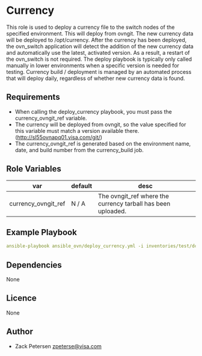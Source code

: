 Currency
=====

This role is used to deploy a currency file to the switch nodes of the specified environment. This will deploy from ovngit. The new currency data will be deployed to /opt/currency.
After the currency has been deployed, the ovn_switch application will detect the addition of the new currency data and automatically use the latest, activated version. As a result, a restart of the ovn_switch is not required.
The deploy playbook is typically only called manually in lower environments when a specific version is needed for testing. Currency build / deployment is managed by an automated process that will deploy daily, regardless of whether new currency data is found.

Requirements
-----

* When calling the deploy_currency playbook, you must pass the currency_ovngit_ref variable.
* The currency will be deployed from ovngit, so the value specified for this variable must match a version available there. (http://sl55ovnapq01.visa.com/git/)
* The currency_ovngit_ref is generated based on the environment name, date, and build number from the currency_build job.

Role Variables
-----

| var                         |  default   | desc
|-----------------------------|------------|-------------------------------------------------------------|
| currency_ovngit_ref         |  N / A     | The ovngit_ref where the currency tarball has been uploaded.|


Example Playbook
--------------

```yaml
ansible-playbook ansible_ovn/deploy_currency.yml -i inventories/test/dc1 -e currency_ovngit_ref=build/currency/prod.indonesia-dci/2018/04-16/296
```

Dependencies
-----
None

Licence
----
None

Author
----
* Zack Petersen  <zpeterse@visa.com>